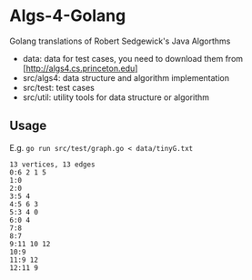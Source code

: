 # Algs-4-Golang
Golang translations of Robert Sedgewick's Java Algorthms

* data: data for test cases, you need to download them from [http://algs4.cs.princeton.edu]
* src/algs4: data structure and algorithm implementation
* src/test: test cases
* src/util: utility tools for data structure or algorithm

## Usage
E.g. `go run src/test/graph.go < data/tinyG.txt`

```
13 vertices, 13 edges 
0:6 2 1 5 
1:0 
2:0 
3:5 4 
4:5 6 3 
5:3 4 0 
6:0 4 
7:8 
8:7 
9:11 10 12 
10:9 
11:9 12 
12:11 9
```

